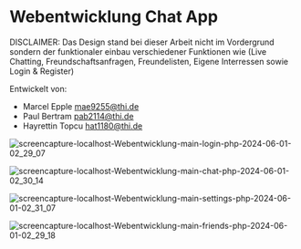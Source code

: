 # Webentwicklung Chat App

DISCLAIMER: Das Design stand bei dieser Arbeit nicht im Vordergrund sondern der funktionaler einbau verschiedener Funktionen wie 
(Live Chatting, Freundschaftsanfragen, Freundelisten, Eigene Interressen sowie Login & Register)

Entwickelt von:
- Marcel Epple mae9255@thi.de
- Paul Bertram pab2114@thi.de
- Hayrettin Topcu hat1180@thi.de


![screencapture-localhost-Webentwicklung-main-login-php-2024-06-01-02_29_07](https://github.com/MarcelEpple/WebChatApp/assets/147624749/e14f292b-c64a-4aad-ae6d-b775d2cc911f)


![screencapture-localhost-Webentwicklung-main-chat-php-2024-06-01-02_30_14](https://github.com/MarcelEpple/WebChatApp/assets/147624749/0d66cbad-1de0-4338-8349-21a6590d729e)


![screencapture-localhost-Webentwicklung-main-settings-php-2024-06-01-02_31_07](https://github.com/MarcelEpple/WebChatApp/assets/147624749/e0ec4e71-abb2-4e37-99fe-3776bfbd5510)


![screencapture-localhost-Webentwicklung-main-friends-php-2024-06-01-02_29_18](https://github.com/MarcelEpple/WebChatApp/assets/147624749/d4d495f1-84da-449f-8dce-c237c4e23789)
